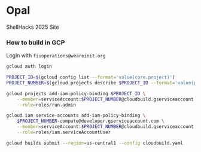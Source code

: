 # Opal
ShellHacks 2025 Site



### How to build in GCP
Login with `fiuoperations@weareinit.org`

```bash
gcloud auth login
```

```bash
PROJECT_ID=$(gcloud config list --format='value(core.project)')
PROJECT_NUMBER=$(gcloud projects describe $PROJECT_ID --format='value(projectNumber)')
```

```bash
gcloud projects add-iam-policy-binding $PROJECT_ID \
    --member=serviceAccount:$PROJECT_NUMBER@cloudbuild.gserviceaccount.com \
    --role=roles/run.admin
```

```bash
gcloud iam service-accounts add-iam-policy-binding \
    $PROJECT_NUMBER-compute@developer.gserviceaccount.com \
    --member=serviceAccount:$PROJECT_NUMBER@cloudbuild.gserviceaccount.com \
    --role=roles/iam.serviceAccountUser
```

```bash
gcloud builds submit --region=us-central1 --config cloudbuild.yaml
```
